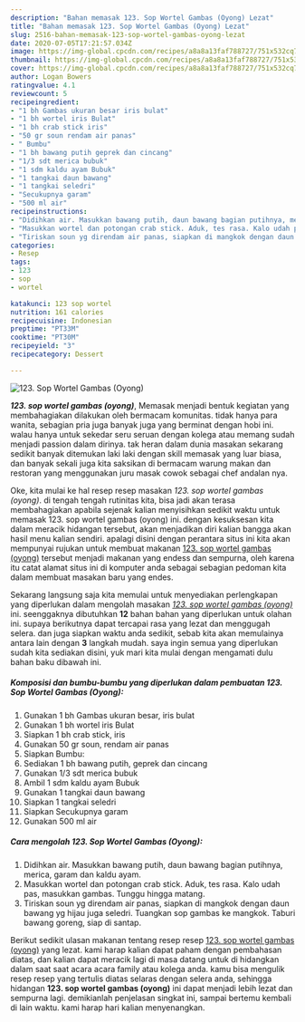 ```yaml
---
description: "Bahan memasak 123. Sop Wortel Gambas (Oyong) Lezat"
title: "Bahan memasak 123. Sop Wortel Gambas (Oyong) Lezat"
slug: 2516-bahan-memasak-123-sop-wortel-gambas-oyong-lezat
date: 2020-07-05T17:21:57.034Z
image: https://img-global.cpcdn.com/recipes/a8a8a13faf788727/751x532cq70/123-sop-wortel-gambas-oyong-foto-resep-utama.jpg
thumbnail: https://img-global.cpcdn.com/recipes/a8a8a13faf788727/751x532cq70/123-sop-wortel-gambas-oyong-foto-resep-utama.jpg
cover: https://img-global.cpcdn.com/recipes/a8a8a13faf788727/751x532cq70/123-sop-wortel-gambas-oyong-foto-resep-utama.jpg
author: Logan Bowers
ratingvalue: 4.1
reviewcount: 5
recipeingredient:
- "1 bh Gambas ukuran besar iris bulat"
- "1 bh wortel iris Bulat"
- "1 bh crab stick iris"
- "50 gr soun rendam air panas"
- " Bumbu"
- "1 bh bawang putih geprek dan cincang"
- "1/3 sdt merica bubuk"
- "1 sdm kaldu ayam Bubuk"
- "1 tangkai daun bawang"
- "1 tangkai seledri"
- "Secukupnya garam"
- "500 ml air"
recipeinstructions:
- "Didihkan air. Masukkan bawang putih, daun bawang bagian putihnya, merica, garam dan kaldu ayam."
- "Masukkan wortel dan potongan crab stick. Aduk, tes rasa. Kalo udah pas, masukkan gambas. Tunggu hingga matang."
- "Tiriskan soun yg direndam air panas, siapkan di mangkok dengan daun bawang yg hijau juga seledri. Tuangkan sop gambas ke mangkok. Taburi bawang goreng, siap di santap."
categories:
- Resep
tags:
- 123
- sop
- wortel

katakunci: 123 sop wortel 
nutrition: 161 calories
recipecuisine: Indonesian
preptime: "PT33M"
cooktime: "PT30M"
recipeyield: "3"
recipecategory: Dessert

---
```



![123. Sop Wortel Gambas (Oyong)](https://img-global.cpcdn.com/recipes/a8a8a13faf788727/751x532cq70/123-sop-wortel-gambas-oyong-foto-resep-utama.jpg)

<b><i>123. sop wortel gambas (oyong)</i></b>, Memasak menjadi bentuk kegiatan yang membahagiakan dilakukan oleh bermacam komunitas. tidak hanya para wanita, sebagian pria juga banyak juga yang berminat dengan hobi ini. walau hanya untuk sekedar seru seruan dengan kolega atau memang sudah menjadi passion dalam dirinya. tak heran dalam dunia masakan sekarang sedikit banyak ditemukan laki laki dengan skill memasak yang luar biasa, dan banyak sekali juga kita saksikan di bermacam warung makan dan restoran yang menggunakan juru masak cowok sebagai chef andalan nya.



Oke, kita mulai ke hal resep resep masakan <i>123. sop wortel gambas (oyong)</i>. di tengah tengah rutinitas kita, bisa jadi akan terasa membahagiakan apabila sejenak kalian menyisihkan sedikit waktu untuk memasak 123. sop wortel gambas (oyong) ini. dengan kesuksesan kita dalam meracik hidangan tersebut, akan menjadikan diri kalian bangga akan hasil menu kalian sendiri. apalagi disini dengan perantara situs ini kita akan mempunyai rujukan untuk membuat makanan <u>123. sop wortel gambas (oyong)</u> tersebut menjadi makanan yang endess dan sempurna, oleh karena itu catat alamat situs ini di komputer anda sebagai sebagian pedoman kita dalam membuat masakan baru yang endes.


Sekarang langsung saja kita memulai untuk menyediakan perlengkapan yang diperlukan dalam mengolah masakan <u><i>123. sop wortel gambas (oyong)</i></u> ini. seenggaknya dibutuhkan <b>12</b> bahan bahan yang diperlukan untuk olahan ini. supaya berikutnya dapat tercapai rasa yang lezat dan menggugah selera. dan juga siapkan waktu anda sedikit, sebab kita akan memulainya antara lain dengan <b>3</b> langkah mudah. saya ingin semua yang diperlukan sudah kita sediakan disini, yuk mari kita mulai dengan mengamati dulu bahan baku dibawah ini.

<!--inarticleads1-->

##### Komposisi dan bumbu-bumbu yang diperlukan dalam pembuatan 123. Sop Wortel Gambas (Oyong):

1. Gunakan 1 bh Gambas ukuran besar, iris bulat
1. Gunakan 1 bh wortel iris Bulat
1. Siapkan 1 bh crab stick, iris
1. Gunakan 50 gr soun, rendam air panas
1. Siapkan  Bumbu:
1. Sediakan 1 bh bawang putih, geprek dan cincang
1. Gunakan 1/3 sdt merica bubuk
1. Ambil 1 sdm kaldu ayam Bubuk
1. Gunakan 1 tangkai daun bawang
1. Siapkan 1 tangkai seledri
1. Siapkan Secukupnya garam
1. Gunakan 500 ml air




<!--inarticleads2-->

##### Cara mengolah 123. Sop Wortel Gambas (Oyong):

1. Didihkan air. Masukkan bawang putih, daun bawang bagian putihnya, merica, garam dan kaldu ayam.
1. Masukkan wortel dan potongan crab stick. Aduk, tes rasa. Kalo udah pas, masukkan gambas. Tunggu hingga matang.
1. Tiriskan soun yg direndam air panas, siapkan di mangkok dengan daun bawang yg hijau juga seledri. Tuangkan sop gambas ke mangkok. Taburi bawang goreng, siap di santap.




Berikut sedikit ulasan makanan tentang resep resep <u>123. sop wortel gambas (oyong)</u> yang lezat. kami harap kalian dapat paham dengan pembahasan diatas, dan kalian dapat meracik lagi di masa datang untuk di hidangkan dalam saat saat acara acara family atau kolega anda. kamu bisa mengulik resep resep yang tertulis diatas selaras dengan selera anda, sehingga hidangan <b>123. sop wortel gambas (oyong)</b> ini dapat menjadi lebih lezat dan sempurna lagi. demikianlah penjelasan singkat ini, sampai bertemu kembali di lain waktu. kami harap hari kalian menyenangkan.
